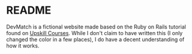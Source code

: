 # README
DevMatch is a fictional website made based on the Ruby on Rails tutorial found on
[Upskill Courses](http://upskillcourses.com). While I don't claim to have written
this (I only changed the color in a few places), I do have a decent understanding
of how it works.